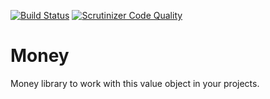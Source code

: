 [![Build Status](https://travis-ci.org/Kanunak/money.svg?branch=master)](https://travis-ci.org/Kanunak/money)
[![Scrutinizer Code Quality](https://scrutinizer-ci.com/g/Kanunak/money/badges/quality-score.png?b=master)](https://scrutinizer-ci.com/g/Kanunak/money/?b=master)
# Money

Money library to work with this value object in your projects.
